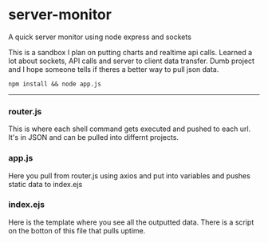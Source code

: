 # server-monitor
A quick server monitor using node express and sockets


This is a sandbox I plan on putting charts and realtime api calls. 
Learned a lot about sockets, API calls and server to client data transfer.
Dumb project and I hope someone tells if theres a better way to pull json data.

`npm install && node app.js`

---

### router.js 
This is where each shell command gets executed and pushed to each url. It's in JSON and can be pulled into differnt projects.

### app.js
Here you pull from router.js using axios and put into variables and pushes static data to index.ejs

### index.ejs
Here is the template where you see all the outputted data. There is a script on the botton of this file that pulls uptime.
